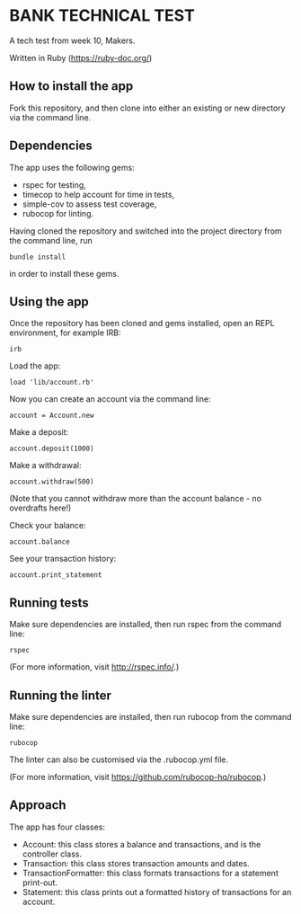 # BANK TECHNICAL TEST

A tech test from week 10, Makers.

Written in Ruby (https://ruby-doc.org/)

## How to install the app

Fork this repository, and then clone into either an existing or new directory via the command line.

## Dependencies

The app uses the following gems:
- rspec for testing,
- timecop to help account for time in tests,
- simple-cov to assess test coverage,
- rubocop for linting.

Having cloned the repository and switched into the project directory from the command line, run
```
bundle install
```
in order to install these gems.

## Using the app

Once the repository has been cloned and gems installed, open an REPL environment, for example IRB:
```
irb
```

Load the app:
```
load 'lib/account.rb'
```

Now you can create an account via the command line:
```
account = Account.new
```

Make a deposit:
```
account.deposit(1000)
```

Make a withdrawal:
```
account.withdraw(500)
```
(Note that you cannot withdraw more than the account balance - no overdrafts here!)

Check your balance:
```
account.balance
```

See your transaction history:
```
account.print_statement
```

## Running tests

Make sure dependencies are installed, then run rspec from the command line:
```
rspec
```
(For more information, visit http://rspec.info/.)

## Running the linter

Make sure dependencies are installed, then run rubocop from the command line:
```
rubocop
```

The linter can also be customised via the .rubocop.yml file.

(For more information, visit https://github.com/rubocop-hq/rubocop.)

## Approach

The app has four classes:

- Account: this class stores a balance and transactions, and is the controller class.
- Transaction: this class stores transaction amounts and dates.
- TransactionFormatter: this class formats transactions for a statement print-out.
- Statement: this class prints out a formatted history of transactions for an account.

